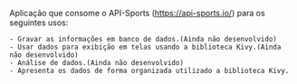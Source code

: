 
Aplicação que consome o API-Sports (https://api-sports.io/) para os seguintes usos:
    
    - Gravar as informações em banco de dados.(Ainda não desenvolvido)
    - Usar dados para exibição em telas usando a biblioteca Kivy.(Ainda não desenvolvido)
    - Análise de dados.(Ainda não desenvolvido)
    - Apresenta os dados de forma organizada utilizado a biblioteca Kivy.


